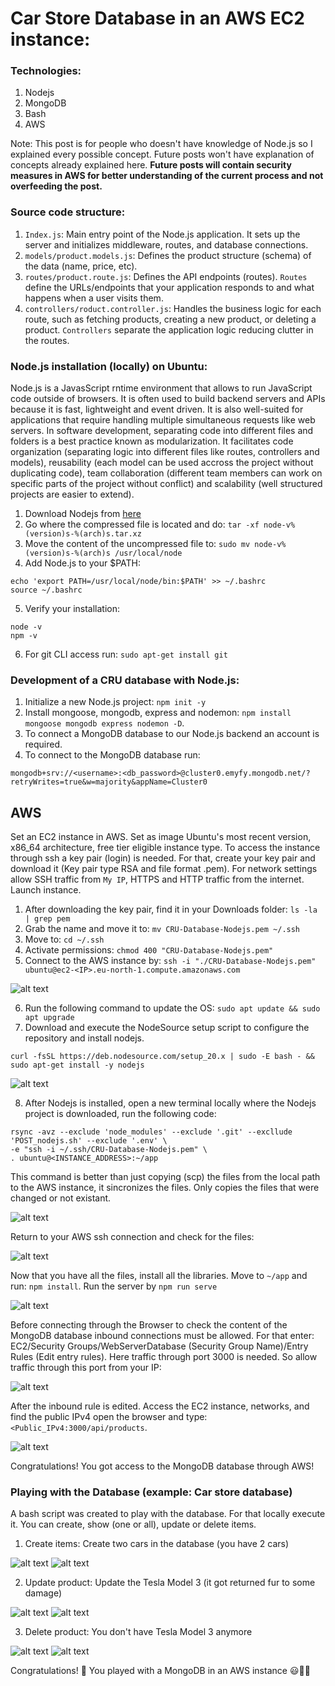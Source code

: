 # Car Store Database in an AWS EC2 instance:

### Technologies:

1. Nodejs
2. MongoDB
3. Bash
4. AWS

Note: This post is for people who doesn't have knowledge of Node.js so I explained every possible concept. Future posts won't have explanation of concepts already explained here. **Future posts will contain security measures in AWS for better understanding of the current process and not overfeeding the post.**

### Source code structure:

1. `Index.js`: Main entry point of the Node.js application. It sets up the server and initializes middleware, routes, and database connections.
2. `models/product.models.js`: Defines the product structure (schema) of the data (name, price, etc).
3. `routes/product.route.js`: Defines the API endpoints (routes). `Routes` define the URLs/endpoints that your application responds to and what happens when a user visits them. 
4. `controllers/roduct.controller.js`: Handles the business logic for each route, such as fetching products, creating a new product, or deleting a product. `Controllers` separate the application logic reducing clutter in the routes.

### Node.js installation (locally) on Ubuntu:

Node.js is a JavasScript rntime environment that allows to run JavaScript code outside of browsers. It is often used to build backend servers and APIs because it is fast, lightweight and event driven. It is also well-suited for applications that require handling multiple simultaneous requests like web servers.
In software development, separating code into different files and folders is a best practice known as modularization. It facilitates code organization (separating logic into different files like routes, controllers and models), reusability (each model can be used accross the project without duplicating code), team collaboration (different team members can work on specific parts of the project without conflict) and scalability (well structured projects are easier to extend).

1. Download Nodejs from [here](https://nodejs.org/en)
2. Go where the compressed file is located and do: `tar -xf node-v%(version)s-%(arch)s.tar.xz`
3. Move the content of the uncompressed file to: `sudo mv node-v%(version)s-%(arch)s /usr/local/node`
4. Add Node.js to your $PATH:
```
echo 'export PATH=/usr/local/node/bin:$PATH' >> ~/.bashrc
source ~/.bashrc
```
5. Verify your installation:
```
node -v
npm -v
```
6. For git CLI access run: `sudo apt-get install git`

### Development of a CRU database with Node.js:

1. Initialize a new Node.js project: `npm init -y`
2. Install mongoose, mongodb, express and nodemon: `npm install mongoose mongodb express nodemon -D`.
3. To connect a MongoDB database to our Node.js backend an account is required.
4. To connect to the MongoDB database run:
```
mongodb+srv://<username>:<db_password>@cluster0.emyfy.mongodb.net/?retryWrites=true&w=majority&appName=Cluster0
```


## AWS

Set an EC2 instance in AWS. Set as image Ubuntu's most recent version, x86_64 architecture, free tier eligible instance type.
To access the instance through ssh a key pair (login) is needed. For that, create your key pair and download it (Key pair type RSA and file format .pem). For network settings allow SSH traffic from `My IP`, HTTPS and HTTP traffic from the internet. Launch instance.

1. After downloading the key pair, find it in your Downloads folder: `ls -la | grep pem`
2. Grab the name and move it to: `mv CRU-Database-Nodejs.pem ~/.ssh`
3. Move to: `cd ~/.ssh`
4. Activate permissions: `chmod 400 "CRU-Database-Nodejs.pem"`
5. Connect to the AWS instance by: `ssh -i "./CRU-Database-Nodejs.pem" ubuntu@ec2-<IP>.eu-north-1.compute.amazonaws.com`

![alt text](pics/pic9.png)

6. Run the following command to update the OS: `sudo apt update && sudo apt upgrade`
7. Download and execute the NodeSource setup script to configure the repository and install nodejs.

```
curl -fsSL https://deb.nodesource.com/setup_20.x | sudo -E bash - && sudo apt-get install -y nodejs
```

![alt text](pics/pic11.png)

8. After Nodejs is installed, open a new terminal locally where the Nodejs project is downloaded, run the following code:

```
rsync -avz --exclude 'node_modules' --exclude '.git' --excllude 'POST_nodejs.sh' --exclude '.env' \
-e "ssh -i ~/.ssh/CRU-Database-Nodejs.pem" \
. ubuntu@<INSTANCE_ADDRESS>:~/app
```

This command is better than just copying (scp) the files from the local path to the AWS instance, it sincronizes the files. Only copies the files that were changed or not existant.

![alt text](pics/pic13.png)

Return to your AWS ssh connection and check for the files:

![alt text](pics/pic14.png)

Now that you have all the files, install all the libraries. Move to `~/app` and run: `npm install`. Run the server by `npm run serve`

![alt text](pics/pic16.png)

Before connecting through the Browser to check the content of the MongoDB database inbound connections must be allowed. For that enter: EC2/Security Groups/WebServerDatabase (Security Group Name)/Entry Rules (Edit entry rules).
Here traffic through port 3000 is needed. So  allow traffic through this port from your IP:

![alt text](pics/pic17.png)

After the inbound rule is edited. Access the EC2 instance, networks, and find the public IPv4  open the browser and type: `<Public_IPv4:3000/api/products`.

![alt text](pics/pic18.png)

Congratulations! You got access to the MongoDB database through AWS!

### Playing with the Database (example: Car store database)

A bash script was created to play with the database. For that locally execute it. You can create, show (one or all), update or delete items.

1. Create items: Create two cars in the database (you have 2 cars)

![alt text](pics/pic19.png)
![alt text](pics/pic20.png)

2. Update product: Update the Tesla Model 3 (it got returned fur to some damage)

![alt text](pics/pic21.png)
![alt text](pics/pic22.png)

3. Delete product: You don't have Tesla Model 3 anymore

![alt text](pics/pic23.png)
![alt text](pics/pic24.png)

Congratulations! 🥳 You played with a MongoDB in an AWS instance 😃👍🏽
